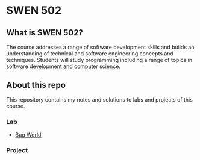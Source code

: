 # SWEN 502

## What is SWEN 502?

The course addresses a range of software development skills and builds an understanding of technical and software engineering concepts and techniques. Students will study programming including a range of topics in software development and computer science.

## About this repo

This repository contains my notes and solutions to labs and projects of this course.

### Lab

- [Bug World](https://github.com/erinchocolate/swen502/tree/master/Week%201/Bug%20World)

### Project

